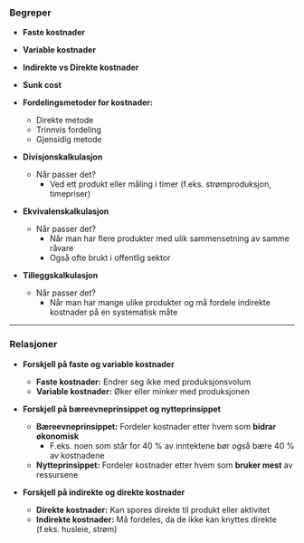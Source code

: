 ### Begreper

- **Faste kostnader**  
- **Variable kostnader**  
- **Indirekte vs Direkte kostnader**  
- **Sunk cost**  
- **Fordelingsmetoder for kostnader:**  
  - Direkte metode  
  - Trinnvis fordeling  
  - Gjensidig metode

- **Divisjonskalkulasjon**  
  - Når passer det?  
    - Ved ett produkt eller måling i timer (f.eks. strømproduksjon, timepriser)  

- **Ekvivalenskalkulasjon**  
  - Når passer det?  
    - Når man har flere produkter med ulik sammensetning av samme råvare  
    - Også ofte brukt i offentlig sektor

- **Tilleggskalkulasjon**  
  - Når passer det?  
    - Når man har mange ulike produkter og må fordele indirekte kostnader på en systematisk måte

---

### Relasjoner

- **Forskjell på faste og variable kostnader**  
  - **Faste kostnader:** Endrer seg ikke med produksjonsvolum  
  - **Variable kostnader:** Øker eller minker med produksjonen

- **Forskjell på bæreevneprinsippet og nytteprinsippet**  
  - **Bæreevneprinsippet:** Fordeler kostnader etter hvem som **bidrar økonomisk**  
    - F.eks. noen som står for 40 % av inntektene bør også bære 40 % av kostnadene  
  - **Nytteprinsippet:** Fordeler kostnader etter hvem som **bruker mest** av ressursene  

- **Forskjell på indirekte og direkte kostnader**  
  - **Direkte kostnader:** Kan spores direkte til produkt eller aktivitet  
  - **Indirekte kostnader:** Må fordeles, da de ikke kan knyttes direkte (f.eks. husleie, strøm)